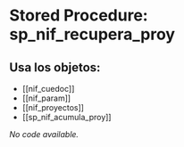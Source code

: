 # Stored Procedure: sp_nif_recupera_proy

## Usa los objetos:
- [[nif_cuedoc]]
- [[nif_param]]
- [[nif_proyectos]]
- [[sp_nif_acumula_proy]]

*No code available.*
